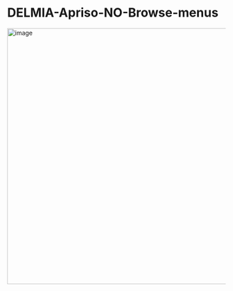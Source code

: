# DELMIA-Apriso-NO-Browse-menus
<img width="591" alt="image" src="https://github.com/user-attachments/assets/b10a022f-43c1-4f16-baff-b8ca29a0f5ef">

